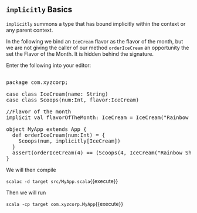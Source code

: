 ## `implicitly` Basics

`implicitly` summons a type that has bound implicitly within the context or any parent context.

In the following we bind an `IceCream` flavor as the flavor of the month, but we are not giving the caller of our method `orderIceCream` an opportunity the set the Flavor of the Month. It is hidden behind the signature.

Enter the following into your editor:

<pre class="file" data-filename="src/MyApp.scala" data-target="replace">

package com.xyzcorp;

case class IceCream(name: String)
case class Scoops(num:Int, flavor:IceCream)

//Flavor of the month
implicit val flavorOfTheMonth: IceCream = IceCream("Rainbow Sherbet")

object MyApp extends App {
  def orderIceCream(num:Int) = {
    Scoops(num, implicitly[IceCream])
  }
  assert(orderIceCream(4) == (Scoops(4, IceCream("Rainbow Sherbet"))))
}
</pre>

We will then compile

`scalac -d target src/MyApp.scala`{{execute}}

Then we will run

`scala -cp target com.xyzcorp.MyApp`{{execute}}
